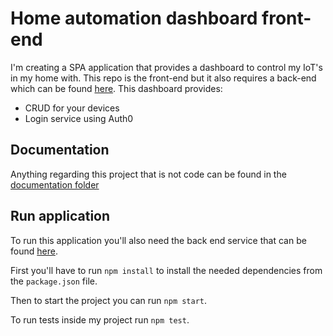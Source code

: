 # Home automation dashboard front-end
I'm creating a SPA application that provides a dashboard to control my IoT's in my home with. This repo is the front-end but it also requires a back-end which can be found [here](https://github.com/Milofow/devices-service). This dashboard provides:

- CRUD for your devices
- Login service using Auth0

## Documentation
Anything regarding this project that is not code can be found in the [documentation folder](https://github.com/Milofow/front-end-dashboard/tree/master/documentation)

## Run application
To run this application you'll also need the back end service that can be found [here](https://github.com/Milofow/devices-service).

First you'll have to run `npm install` to install the needed dependencies from the `package.json` file.

Then to start the project you can run `npm start`.

To run tests inside my project run `npm test`.




